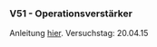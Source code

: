 ### V51 - Operationsverstärker

Anleitung [hier](http://129.217.224.2/HOMEPAGE/PHYSIKER/MASTER/SKRIPT/V51.pdf). Versuchstag: 20.04.15
